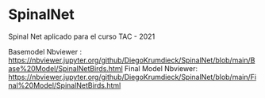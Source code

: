 # SpinalNet
Spinal Net aplicado para el curso TAC - 2021

Basemodel Nbviewer  : https://nbviewer.jupyter.org/github/DiegoKrumdieck/SpinalNet/blob/main/Base%20Model/SpinalNetBirds.html
Final Model Nbviewer: https://nbviewer.jupyter.org/github/DiegoKrumdieck/SpinalNet/blob/main/Final%20Model/SpinalNetBirds.html
